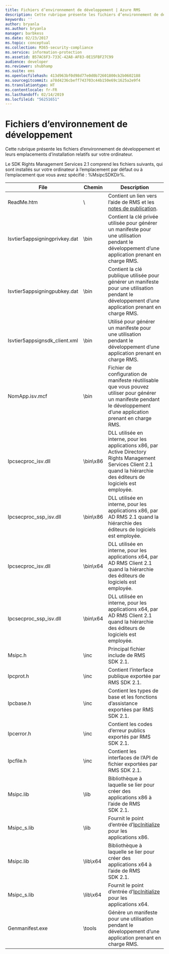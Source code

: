 ```yaml
---
title: Fichiers d’environnement de développement | Azure RMS
description: Cette rubrique présente les fichiers d’environnement de développement et leurs emplacements d’installation relatifs sur votre ordinateur.
keywords: ''
author: bryanla
ms.author: bryanla
manager: barbkess
ms.date: 02/23/2017
ms.topic: conceptual
ms.collection: M365-security-compliance
ms.service: information-protection
ms.assetid: B57AC6F3-733C-42A8-AF83-0E15FBF27C99
audience: developer
ms.reviewer: shubhamp
ms.suite: ems
ms.openlocfilehash: 413d963bf0d98d77e0d0b72601800cb2b0602188
ms.sourcegitcommit: a78d4236cbeff743703c44b150e69c1625a2e9f4
ms.translationtype: HT
ms.contentlocale: fr-FR
ms.lasthandoff: 02/14/2019
ms.locfileid: "56251651"
---
```

# <a name="development-environment-files"></a>Fichiers d’environnement de développement

Cette rubrique présente les fichiers d’environnement de développement et leurs emplacements d’installation relatifs sur votre ordinateur.

Le SDK Rights Management Services 2.1 comprend les fichiers suivants, qui sont installés sur votre ordinateur à l’emplacement par défaut ou à l’emplacement que vous avez spécifié : %MsipcSDKDir%.

|File|Chemin|Description|
|----|----|-----------|
|ReadMe.htm| \ | Contient un lien vers l’aide de RMS et les [notes de publication](release-notes-rtm.md).|
|Isvtier5appsigningprivkey.dat|\bin|Contient la clé privée utilisée pour générer un manifeste pour une utilisation pendant le développement d’une application prenant en charge RMS.|
|Isvtier5appsigningpubkey.dat|\bin|Contient la clé publique utilisée pour générer un manifeste pour une utilisation pendant le développement d’une application prenant en charge RMS.|
|Isvtier5appsignsdk_client.xml|\bin|Utilisé pour générer un manifeste pour une utilisation pendant le développement d’une application prenant en charge RMS.|
|NomApp.isv.mcf|\bin|Fichier de configuration de manifeste réutilisable que vous pouvez utiliser pour générer un manifeste pendant le développement d’une application prenant en charge RMS.|
|Ipcsecproc_isv.dll|\bin\x86|DLL utilisée en interne, pour les applications x86, par Active Directory Rights Management Services Client 2.1 quand la hiérarchie des éditeurs de logiciels est employée.|
|Ipcsecproc_ssp_isv.dll|\bin\x86|DLL utilisée en interne, pour les applications x86, par AD RMS 2.1 quand la hiérarchie des éditeurs de logiciels est employée.|
|Ipcsecproc_isv.dll|\bin\x64|DLL utilisée en interne, pour les applications x64, par AD RMS Client 2.1 quand la hiérarchie des éditeurs de logiciels est employée.|
|Ipcsecproc_ssp_isv.dll|\bin\x64|DLL utilisée en interne, pour les applications x64, par AD RMS Client 2.1 quand la hiérarchie des éditeurs de logiciels est employée.|
|Msipc.h|\inc|Principal fichier include de RMS SDK 2.1.|
|Ipcprot.h|\inc|Contient l’interface publique exportée par RMS SDK 2.1.|
|Ipcbase.h|\inc|Contient les types de base et les fonctions d’assistance exportées par RMS SDK 2.1.|
|Ipcerror.h|\inc|Contient les codes d’erreur publics exportés par RMS SDK 2.1.|
|Ipcfile.h|\inc|Contient les interfaces de l’API de fichier exportées par RMS SDK 2.1.|
|Msipc.lib|\lib|Bibliothèque à laquelle se lier pour créer des applications x86 à l’aide de RMS SDK 2.1.|
|Msipc_s.lib|\lib|Fournit le point d’entrée d’[IpcInitialize](https://msdn.microsoft.com/library/jj127295.aspx) pour les applications x86.|
|Msipc.lib|\lib\x64|Bibliothèque à laquelle se lier pour créer des applications x64 à l’aide de RMS SDK 2.1.|
|Msipc_s.lib|\lib\x64|Fournit le point d’entrée d’[IpcInitialize](https://msdn.microsoft.com/library/jj127295.aspx) pour les applications x64.|
|Genmanifest.exe|\tools|Génère un manifeste pour une utilisation pendant le développement d’une application prenant en charge RMS.|
